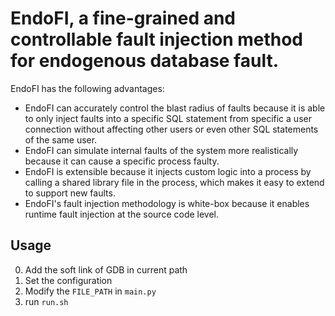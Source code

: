 # EndoFI, a fine-grained and controllable fault injection method for endogenous database fault.

EndoFI has the following advantages:
* EndoFI can accurately control the blast radius of faults because it is able to only inject faults into a specific SQL statement from specific a user connection without affecting other users or even other SQL statements of the same user.
* EndoFI can simulate internal faults of the system more realistically because it can cause a specific process faulty.
* EndoFI is extensible because it injects custom logic into a process by calling a shared library file in the process, which makes it easy to extend to support new faults.
* EndoFI's fault injection methodology is white-box because it enables runtime fault injection at the source code level.

## Usage
0. Add the soft link of GDB in current path
1. Set the configuration
2. Modify the `FILE_PATH` in `main.py`
3. run `run.sh`
